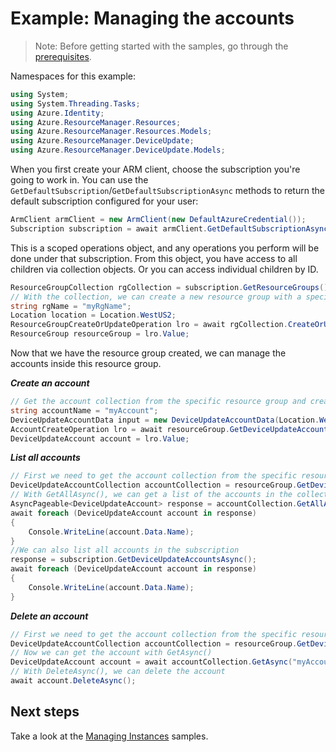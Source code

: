 # Example: Managing the accounts

>Note: Before getting started with the samples, go through the [prerequisites](https://github.com/Azure/azure-sdk-for-net/tree/main/sdk/resourcemanager/Azure.ResourceManager#prerequisites).

Namespaces for this example:
```C# Snippet:Manage_Accounts_Namespaces
using System;
using System.Threading.Tasks;
using Azure.Identity;
using Azure.ResourceManager.Resources;
using Azure.ResourceManager.Resources.Models;
using Azure.ResourceManager.DeviceUpdate;
using Azure.ResourceManager.DeviceUpdate.Models;
```

When you first create your ARM client, choose the subscription you're going to work in. You can use the `GetDefaultSubscription`/`GetDefaultSubscriptionAsync` methods to return the default subscription configured for your user:

```C# Snippet:Readme_DefaultSubscription
ArmClient armClient = new ArmClient(new DefaultAzureCredential());
Subscription subscription = await armClient.GetDefaultSubscriptionAsync();
```

This is a scoped operations object, and any operations you perform will be done under that subscription. From this object, you have access to all children via collection objects. Or you can access individual children by ID.

```C# Snippet:Readme_GetResourceGroupCollection
ResourceGroupCollection rgCollection = subscription.GetResourceGroups();
// With the collection, we can create a new resource group with a specific name
string rgName = "myRgName";
Location location = Location.WestUS2;
ResourceGroupCreateOrUpdateOperation lro = await rgCollection.CreateOrUpdateAsync(rgName, new ResourceGroupData(location));
ResourceGroup resourceGroup = lro.Value;
```

Now that we have the resource group created, we can manage the accounts inside this resource group.

***Create an account***

```C# Snippet:Managing_Accounts_CreateAnAccount
// Get the account collection from the specific resource group and create an account
string accountName = "myAccount";
DeviceUpdateAccountData input = new DeviceUpdateAccountData(Location.WestUS2);
AccountCreateOperation lro = await resourceGroup.GetDeviceUpdateAccounts().CreateOrUpdateAsync(accountName, input);
DeviceUpdateAccount account = lro.Value;
```

***List all accounts***

```C# Snippet:Managing_Accounts_ListAllAccounts
// First we need to get the account collection from the specific resource group
DeviceUpdateAccountCollection accountCollection = resourceGroup.GetDeviceUpdateAccounts();
// With GetAllAsync(), we can get a list of the accounts in the collection
AsyncPageable<DeviceUpdateAccount> response = accountCollection.GetAllAsync();
await foreach (DeviceUpdateAccount account in response)
{
    Console.WriteLine(account.Data.Name);
}
//We can also list all accounts in the subscription
response = subscription.GetDeviceUpdateAccountsAsync();
await foreach (DeviceUpdateAccount account in response)
{
    Console.WriteLine(account.Data.Name);
}
```

***Delete an account***

```C# Snippet:Managing_Accounts_DeleteAnAccount
// First we need to get the account collection from the specific resource group
DeviceUpdateAccountCollection accountCollection = resourceGroup.GetDeviceUpdateAccounts();
// Now we can get the account with GetAsync()
DeviceUpdateAccount account = await accountCollection.GetAsync("myAccount");
// With DeleteAsync(), we can delete the account
await account.DeleteAsync();
```


## Next steps
Take a look at the [Managing Instances](https://github.com/Yao725/azure-sdk-for-net/tree/feature/mgmt-track2-deviceupdate/sdk/deviceupdate/Azure.ResourceManager.DeviceUpdate/samples/Sample2_ManagingInstances.md) samples.
